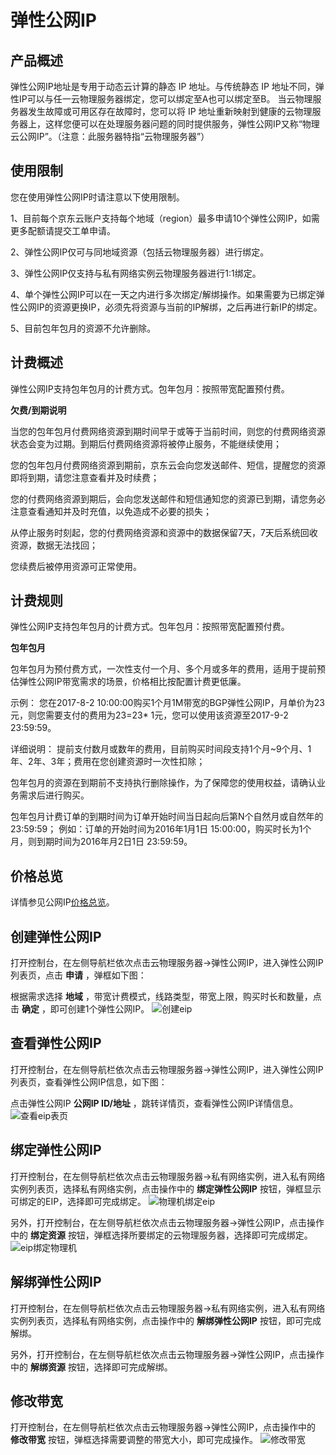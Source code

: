# 弹性公网IP

## 产品概述

弹性公网IP地址是专用于动态云计算的静态 IP 地址。与传统静态 IP 地址不同，弹性IP可以与任一云物理服务器绑定，您可以绑定至A也可以绑定至B。 当云物理服务器发生故障或可用区存在故障时，您可以将 IP 地址重新映射到健康的云物理服务器上，这样您便可以在处理服务器问题的同时提供服务，弹性公网IP又称“物理云公网IP”。（注意：此服务器特指“云物理服务器”）

## 使用限制

您在使用弹性公网IP时请注意以下使用限制。

1、目前每个京东云账户支持每个地域（region）最多申请10个弹性公网IP，如需更多配额请提交工单申请。<br/>

2、弹性公网IP仅可与同地域资源（包括云物理服务器）进行绑定。<br/>

3、弹性公网IP仅支持与私有网络实例云物理服务器进行1:1绑定。<br/>

4、单个弹性公网IP可以在一天之内进行多次绑定/解绑操作。如果需要为已绑定弹性公网IP的资源更换IP，必须先将资源与当前的IP解绑，之后再进行新IP的绑定。<br/>

5、目前包年包月的资源不允许删除。<br/>

## 计费概述

弹性公网IP支持包年包月的计费方式。包年包月：按照带宽配置预付费。

**欠费/到期说明**

当您的包年包月付费网络资源到期时间早于或等于当前时间，则您的付费网络资源状态会变为过期。到期后付费网络资源将被停止服务，不能继续使用；

您的包年包月付费网络资源到期前，京东云会向您发送邮件、短信，提醒您的资源即将到期，请您注意查看并及时续费；

您的付费网络资源到期后，会向您发送邮件和短信通知您的资源已到期，请您务必注意查看通知并及时充值，以免造成不必要的损失；

从停止服务时刻起，您的付费网络资源和资源中的数据保留7天，7天后系统回收资源，数据无法找回；

您续费后被停用资源可正常使用。

## 计费规则

弹性公网IP支持包年包月的计费方式。包年包月：按照带宽配置预付费。

**包年包月**

包年包月为预付费方式，一次性支付一个月、多个月或多年的费用，适用于提前预估弹性公网IP带宽需求的场景，价格相比按配置计费更低廉。

示例：
您在2017-8-2 10:00:00购买1个月1M带宽的BGP弹性公网IP，月单价为23元，则您需要支付的费用为23=23* 1元，您可以使用该资源至2017-9-2 23:59:59。

详细说明：
提前支付数月或数年的费用，目前购买时间段支持1个月~9个月、1年、2年、3年；费用在您创建资源时一次性扣除；

包年包月的资源在到期前不支持执行删除操作，为了保障您的使用权益，请确认业务需求后进行购买。

包年包月计费订单的到期时间为订单开始时间当日起向后第N个自然月或自然年的 23:59:59； 例如：订单的开始时间为2016年1月1日 15:00:00，购买时长为1个月，则到期时间为2016年月2日1日 23:59:59。

## 价格总览

详情参见公网IP[价格总览](../Pricing/Price-Overview.md)。

## 创建弹性公网IP

打开控制台，在左侧导航栏依次点击云物理服务器->弹性公网IP，进入弹性公网IP列表页，点击 **申请** ，弹框如下图：<br/>

根据需求选择 **地域** ，带宽计费模式，线路类型，带宽上限，购买时长和数量，点击 **确定** ，即可创建1个弹性公网IP。
![创建eip](https://github.com/jdcloudcom/cn/blob/cn-cloud-physical-server-latest/image/Hyper-Converged-IDC/Cloud-Physical-Server/CPS-VPC-033.png)

## 查看弹性公网IP

打开控制台，在左侧导航栏依次点击云物理服务器->弹性公网IP，进入弹性公网IP列表页，查看弹性公网IP信息，如下图：<br/>

点击弹性公网IP **公网IP ID/地址** ，跳转详情页，查看弹性公网IP详情信息。
![查看eip表页](https://github.com/jdcloudcom/cn/blob/cn-cloud-physical-server-latest/image/Hyper-Converged-IDC/Cloud-Physical-Server/CPS-VPC-034.png)

## 绑定弹性公网IP

打开控制台，在左侧导航栏依次点击云物理服务器->私有网络实例，进入私有网络实例列表页，选择私有网络实例，点击操作中的 **绑定弹性公网IP** 按钮，弹框显示可绑定的EIP，选择即可完成绑定。
![物理机绑定eip](https://github.com/jdcloudcom/cn/blob/cn-cloud-physical-server-latest/image/Hyper-Converged-IDC/Cloud-Physical-Server/CPS-VPC-035.png)<br/>

另外，打开控制台，在左侧导航栏依次点击云物理服务器->弹性公网IP，点击操作中的 **绑定资源** 按钮，弹框选择所要绑定的云物理服务器，选择即可完成绑定。
![eip绑定物理机](https://github.com/jdcloudcom/cn/blob/cn-cloud-physical-server-latest/image/Hyper-Converged-IDC/Cloud-Physical-Server/CPS-VPC-036.png)

## 解绑弹性公网IP

打开控制台，在左侧导航栏依次点击云物理服务器->私有网络实例，进入私有网络实例列表页，选择私有网络实例，点击操作中的 **解绑弹性公网IP** 按钮，即可完成解绑。<br/>

另外，打开控制台，在左侧导航栏依次点击云物理服务器->弹性公网IP，点击操作中的 **解绑资源** 按钮，选择即可完成解绑。<br/>

## 修改带宽

打开控制台，在左侧导航栏依次点击云物理服务器->弹性公网IP，点击操作中的 **修改带宽** 按钮，弹框选择需要调整的带宽大小，即可完成操作。
![修改带宽](https://github.com/jdcloudcom/cn/blob/cn-cloud-physical-server-latest/image/Hyper-Converged-IDC/Cloud-Physical-Server/CPS-VPC-037.png)
